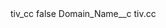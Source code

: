 <?xml version="1.0" encoding="UTF-8"?>
<CustomMetadata xmlns="http://soap.sforce.com/2006/04/metadata" xmlns:xsi="http://www.w3.org/2001/XMLSchema-instance" xmlns:xsd="http://www.w3.org/2001/XMLSchema">
    <label>tiv_cc</label>
    <protected>false</protected>
    <values>
        <field>Domain_Name__c</field>
        <value xsi:type="xsd:string">tiv.cc</value>
    </values>
</CustomMetadata>
